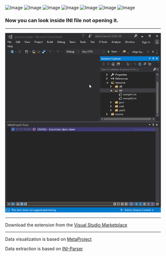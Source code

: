 ![Image](https://img.shields.io/github/license/viacheslav-lozinskyi/Preview-INI)
![Image](https://img.shields.io/github/issues/viacheslav-lozinskyi/Preview-INI)
![Image](https://img.shields.io/github/stars/viacheslav-lozinskyi/Preview-INI)
![Image](https://img.shields.io/github/languages/code-size/viacheslav-lozinskyi/Preview-INI)
![Image](https://img.shields.io/badge/VS-2019-blueviolet)
![Image](https://img.shields.io/badge/VS-2017-blueviolet)
![Image](https://img.shields.io/badge/VS-2015-blueviolet)

### Now you can look inside INI file not opening it.
---

![Image](resource/video/Presentation1.gif)

---
Download the extension from the [Visual Studio Marketplace](https://marketplace.visualstudio.com/items?itemName=ViacheslavLozinskyi.Preview-INI)

---
Data visualization is based on [MetaProject](https://marketplace.visualstudio.com/items?itemName=ViacheslavLozinskyi.MetaProject)

Data extraction is based on [INI-Parser](https://github.com/rickyah/ini-parser)